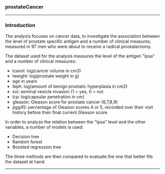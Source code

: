 ### prostateCancer ###

---

### Introduction ###

The analysis focuses on cancer data, to investigate the association between the level of prostate specific antigen and a number of clinical measures, measured in 97 men who were about to receive a radical prostatectomy.

The dataset used for the analysis measures the level of the antigen "lpsa" and a number of clinical measures:
-  lcavol: log(cancer volume in cm3)
-  lweight: log(prostate weight in g)
-  age in years
-  lbph: log(amount of benign prostatic hyperplasia in cm2)
-  svi: seminal vesicle invasion (1 = yes, 0 = no)
-  lcp: log(capsular penetration in cm)
-  gleason: Gleason score for prostate cancer (6,7,8,9)
-  pgg45: percentage of Gleason scores 4 or 5, recorded over their visit history before their final current Gleason score

In order to analyze the relation between the "lpsa" level and the other variables, a number of models is used:
- Decision tree
- Random forest
- Boosted regression tree

The three methods are then compared to evaluate the one that better fits the dataset at hand.

---

